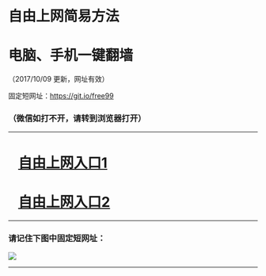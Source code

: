 ﻿# 自由上网简易方法

# 电脑、手机一键翻墙

（2017/10/09 更新，网址有效）

固定短网址：https://git.io/free99

### （微信如打不开，请转到浏览器打开）


***





# &nbsp;&nbsp; <a href="http://ft2049715004.fwq-tz-1001.info/fwqtz01.html?t=100900129073 " target="_blank">自由上网入口1</a>
# &nbsp;&nbsp; <a href="http://ft2798131039.fwq-tz-1002.info/fwqtz02.html?t=100900119672 " target="_blank">自由上网入口2</a>
***

### 请记住下图中固定短网址：

<img src="https://s3-us-west-2.amazonaws.com/fwq-1001/yjfq-20170905okok.png" /> 


***

